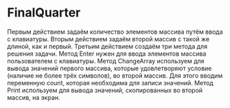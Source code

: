 # FinalQuarter
Первым действием задаём количество элементов массива путём ввода с клавиатуры.
Вторым действием задаём второй массив с такой же длиной, как и первый.
Третьим действием создаём три метода для решения задачи.
Метод Enter нужен для ввода элементов массива пользователем с клавиатуры.
Метод ChangeArray используем для вывода значений первого массива, которые удовлетворяют условие (наличие не более трёх символов), во второй массив. Для этого вводим переменную count, которая необходима для записи значений.
Метод Print используем для вывода значений, скопированных во второй массив, на экран.
